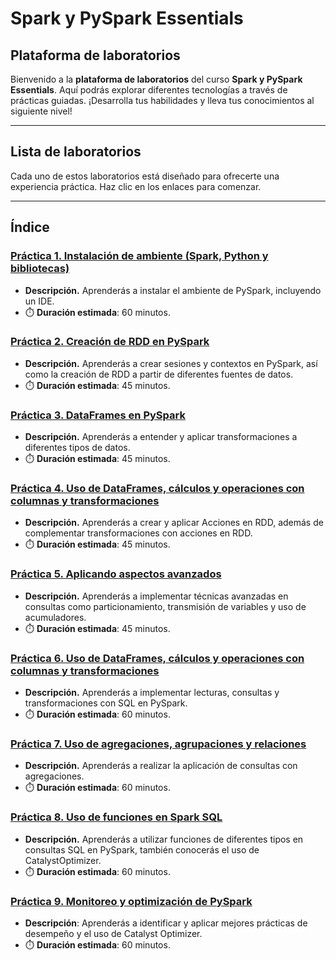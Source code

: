 # Spark y PySpark Essentials

## Plataforma de laboratorios

Bienvenido a la **plataforma de laboratorios** del curso **Spark y PySpark Essentials**. Aquí podrás explorar diferentes tecnologías a través de prácticas guiadas. ¡Desarrolla tus habilidades y lleva tus conocimientos al siguiente nivel!

---

## Lista de laboratorios

Cada uno de estos laboratorios está diseñado para ofrecerte una experiencia práctica. Haz clic en los enlaces para comenzar.

---
 
## Índice
### [Práctica 1. Instalación de ambiente (Spark, Python y bibliotecas)](./Capítulo1/Lab1.md)
   - **Descripción.**
     Aprenderás a instalar el ambiente de PySpark, incluyendo un IDE.
   - ⏱️ **Duración estimada**:  60 minutos.

### [Práctica 2. Creación de RDD en PySpark](./Capítulo2/Lab2.md)
   - **Descripción.**
     Aprenderás a crear sesiones y contextos en PySpark, así como la creación de RDD a partir de diferentes fuentes de datos.
   - ⏱️ **Duración estimada**:  45 minutos.

### [Práctica 3. DataFrames en PySpark](./Capítulo3/Lab3.md)
   - **Descripción.**
     Aprenderás a entender y aplicar transformaciones a diferentes tipos de datos.
   - ⏱️ **Duración estimada**: 45 minutos.

### [Práctica 4. Uso de DataFrames, cálculos y operaciones con columnas y transformaciones](./Capítulo4/Lab4.md)
   - **Descripción.**
     Aprenderás a crear y aplicar Acciones en RDD, además de complementar transformaciones con acciones en RDD.
   - ⏱️ **Duración estimada**: 45 minutos.

### [Práctica 5. Aplicando aspectos avanzados](./Capítulo5/Lab5.md)
   - **Descripción.**
     Aprenderás a implementar técnicas avanzadas en consultas como particionamiento, transmisión de variables y uso de acumuladores.
   - ⏱️ **Duración estimada**: 45 minutos.

### [Práctica 6. Uso de DataFrames, cálculos y operaciones con columnas y transformaciones](./Capítulo6/Lab6.md)
   - **Descripción.**
     Aprenderás a implementar lecturas, consultas y transformaciones con SQL en PySpark.
   - ⏱️ **Duración estimada**: 60 minutos.

### [Práctica 7. Uso de agregaciones, agrupaciones y relaciones](./Capítulo7/Lab7.md)
   - **Descripción.**
     Aprenderás a realizar la aplicación de consultas con agregaciones.
   - ⏱️ **Duración estimada**:  60 minutos.

### [Práctica 8. Uso de funciones en Spark SQL](./Capítulo8/Lab8.md)
   - **Descripción.**
     Aprenderás a utilizar funciones de diferentes tipos en consultas SQL en PySpark, también conocerás el uso de CatalystOptimizer. 
   - ⏱️ **Duración estimada**:  60 minutos.
     
### [Práctica 9. Monitoreo y optimización de PySpark](./Capítulo9/Lab9.md)
   - **Descripción**:
     Aprenderás a identificar y aplicar mejores prácticas de desempeño y el uso de Catalyst Optimizer. 
   - ⏱️ **Duración estimada**:  60 minutos.

